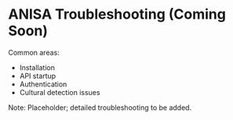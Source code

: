 # ANISA Troubleshooting (Coming Soon)

Common areas:
- Installation
- API startup
- Authentication
- Cultural detection issues

Note: Placeholder; detailed troubleshooting to be added.

